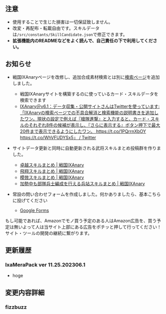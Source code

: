 ## 注意

- 使用することで生じた損害は一切保証致しません。
- 改変・再配布・転載自由です。スキルデータは`/src/constants/SkillCandidate.json`で修正できます。
- **拡張機能内のREADMEなどをよく読んで、自己責任の下で利用してください。**

## お知らせ

- 戦国IXAnaryページを改修し、追加合成素材検索とは別に[検索ページ](https://ixanary.com/search/?q=%E6%94%BB%E6%92%83%E6%88%A6%E9%97%98%E6%99%82%E3%80%81%E3%81%93%E3%81%AE%E6%AD%A6%E5%B0%86%E3%81%8C%E6%8C%81%E3%81%A4%E5%8D%93%E8%B6%8A%E3%82%B9%E3%82%AD%E3%83%AB%E3%81%AF%E4%BA%8C%E5%BA%A6%E5%8D%93%E8%B6%8A%E3%81%A7%E3%81%8D%E3%82%8B)を追加しました。
  - 戦国IXAnaryサイトを構築するのに使っているカード・スキルデータを検索できます
  - [IXAnary＠v6.1：データ収集・公開サイトさんはTwitterを使っています: 「IXAnaryの検索ページでの不具合解消と検索機能の説明書きを追加したワン。現状の設定で例えば『槍隊進撃』と入力すると、カード・スキルのそれぞれ8件の候補が表示し、『さらに表示する』ボタン押下で最大20件まで表示できるようにしたワン。 https://t.co/1PQrrnXbOY https://t.co/WhVFUDYSx5」 / Twitter](https://twitter.com/IXAnary/status/1666432980896870401)

- サイトデータ更新と同時に自動更新される武将スキルまとめ投稿群を作りました。
  - [卓越スキルまとめ | 戦国IXAnary](https://ixanary.com/entry/takuetsu-skills/)  
  - [飛翔スキルまとめ | 戦国IXAnary](https://ixanary.com/entry/hisho-skills/)
  - [模倣スキルまとめ | 戦国IXAnary](https://ixanary.com/entry/imitation-skills/)
  - [加勢中も部隊兵士編成を行える兵站スキルまとめ | 戦国IXAnary](https://ixanary.com/entry/heitan-skills/)

- 常設の問い合わせフォームを作成しました。何かありましたら、基本こちらに投げてください
  - [Google Forms](https://forms.gle/B3VuPaSd1DeRkNHq6)

もし可能であれば、Amazonでモノ買う予定のある人はAmazon広告を、買う予定は無いよって人は当サイト上部にある広告をポチッと押して行ってください！サイト・ツールの開発の継続に繋がります。

## 更新履歴

### IxaMeraPack ver 11.25.202306.1

- hoge

## 変更内容詳細

### fizzbuzz

